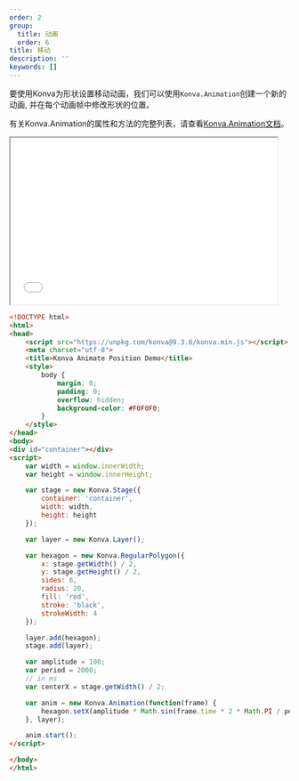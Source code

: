 ```yaml
---
order: 2
group:
  title: 动画
  order: 6
title: 移动
description: ''
keywords: []
---
```


要使用Konva为形状设置移动动画，我们可以使用`Konva.Animation`创建一个新的动画, 并在每个动画帧中修改形状的位置。

有关Konva.Animation的属性和方法的完整列表，请查看[Konva.Animation文档](https://konvajs.github.io/api/Konva.Animation.html)。

<iframe src="/downloads/code/animations/Moving.html" style="width: 50vw;height:300px;"></iframe>

```html
<!DOCTYPE html>
<html>
<head>
    <script src="https://unpkg.com/konva@9.3.6/konva.min.js"></script>
    <meta charset="utf-8">
    <title>Konva Animate Position Demo</title>
    <style>
        body {
            margin: 0;
            padding: 0;
            overflow: hidden;
            background-color: #F0F0F0;
        }
    </style>
</head>
<body>
<div id="container"></div>
<script>
    var width = window.innerWidth;
    var height = window.innerHeight;

    var stage = new Konva.Stage({
        container: 'container',
        width: width,
        height: height
    });

    var layer = new Konva.Layer();

    var hexagon = new Konva.RegularPolygon({
        x: stage.getWidth() / 2,
        y: stage.getHeight() / 2,
        sides: 6,
        radius: 20,
        fill: 'red',
        stroke: 'black',
        strokeWidth: 4
    });

    layer.add(hexagon);
    stage.add(layer);

    var amplitude = 100;
    var period = 2000;
    // in ms
    var centerX = stage.getWidth() / 2;

    var anim = new Konva.Animation(function(frame) {
        hexagon.setX(amplitude * Math.sin(frame.time * 2 * Math.PI / period) + centerX);
    }, layer);

    anim.start();
</script>

</body>
</html>
```
